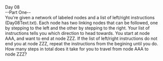 Day 08  
--Part One--  
You're given a network of labeled nodes and a list of left/right instructions (Day08Text.txt). Each node has two linking nodes
that can be followed, one by stepping to the left and the other by stepping to the right. Your list of instructions tells
you which direction to head towards. You start at node AAA, and want to end at node ZZZ. If the list of left/right instructions
do not end you at node ZZZ, repeat the instructions from the begining until you do. How many steps in total does it take for
you to travel from node AAA to node ZZZ?
